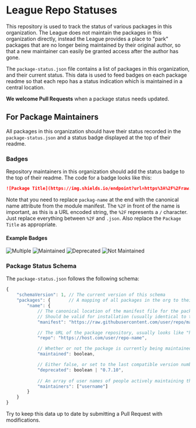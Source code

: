 # League Repo Statuses
This repository is used to track the status of various packages in this organization. The League does not maintain the packages in this organization directly, instead the League provides a place to "park" packages that are no longer being maintained by their original author, so that a new maintainer can easily be granted access after the author has gone.

The `package-status.json` file contains a list of packages in this organization, and their current status. This data is used to feed badges on each package readme so that each repo has a status indication which is maintained in a central location.

**We welcome Pull Requests** when a package status needs updated.

## For Package Maintainers
All packages in this organization should have their status recorded in the `package-status.json` and a status badge displayed at the top of their readme.

### Badges
Repository maintainers in this organization should add the status badge to the top of their readme. The code for a badge looks like this:

```md
![Package Title](https://img.shields.io/endpoint?url=https%3A%2F%2Fraw.githubusercontent.com%2FLeague-of-Foundry-Developers%2Fleague-repo-status%2Fshields-endpoint%2Fpackage-name.json)
```

Note that you need to replace `packag-name` at the end with the canonical name attribute from the module manifest. The `%2F` in front of the name is important, as this is a URL encoded string, the `%2F` represents a `/` character. Just replace everything between `%2F` and `.json`. Also replace the `Package Title` as appropriate.

#### Example Badges
![Multiple](https://img.shields.io/endpoint?url=https%3A%2F%2Fraw.githubusercontent.com%2FLeague-of-Foundry-Developers%2Fleague-repo-status%2Fshields-endpoint%2Fexample-maintained-multiple.json)
![Maintained](https://img.shields.io/endpoint?url=https%3A%2F%2Fraw.githubusercontent.com%2FLeague-of-Foundry-Developers%2Fleague-repo-status%2Fshields-endpoint%2Fexample-maintained.json)
![Deprecated](https://img.shields.io/endpoint?url=https%3A%2F%2Fraw.githubusercontent.com%2FLeague-of-Foundry-Developers%2Fleague-repo-status%2Fshields-endpoint%2Fexample-not-maintained.json)
![Not Maintained](https://img.shields.io/endpoint?url=https%3A%2F%2Fraw.githubusercontent.com%2FLeague-of-Foundry-Developers%2Fleague-repo-status%2Fshields-endpoint%2Fexample-deprecated.json)

### Package Status Schema
The `package-status.json` follows the following schema:

```js
{
    "schemaVersion": 1, // The current version of this schema
    "packages": {       // A mapping of all packages in the org to their canonical name (from their manifest)
        "name": {
            // The canonical location of the manifest file for the package
            // Should be valid for installation (usually identical to the `manifest` field in your manifest)
            "manifest": "https://raw.githubusercontent.com/user/repo/main/manifest.json",

            // The URL of the package repository, usually looks like "https://github.com/username/repo-name"
            "repo": "https://host.com/user/repo-name",

            // Whether or not the package is currently being maintained
            "maintained": boolean,

            // Either false, or set to the last compatible version number if the package should no longer be maintained due to being too outdated/unneeded                  
            "deprecated": boolean | "0.7.10",
            
            // An array of user names of people actively maintaining the project.             
            "maintainers": ["username"]
        }
    }
}
```

Try to keep this data up to date by submitting a Pull Request with modifications.
